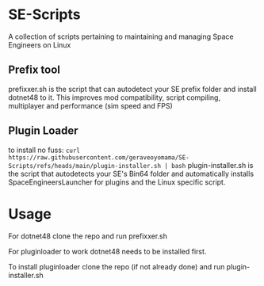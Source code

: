 # SE-Scripts
A collection of scripts pertaining to maintaining and managing Space Engineers on Linux


## Prefix tool
prefixxer.sh is the script that can autodetect your SE prefix folder and install dotnet48 to it.
This improves mod compatibility, script compiling, multiplayer and performance (sim speed and FPS)


## Plugin Loader
to install no fuss:
`curl https://raw.githubusercontent.com/geraveoyomama/SE-Scripts/refs/heads/main/plugin-installer.sh | bash`
plugin-installer.sh is the script that autodetects your SE's Bin64 folder and automatically installs SpaceEngineersLauncher for plugins and the Linux specific script.



# Usage

For dotnet48 clone the repo and run prefixxer.sh

For pluginloader to work dotnet48 needs to be installed first.

To install pluginloader clone the repo (if not already done) and run plugin-installer.sh
